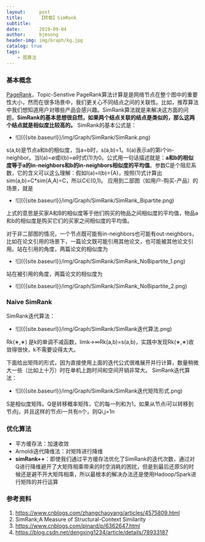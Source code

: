 ```yaml
---
layout:     post
title:      【转载】SimRank
subtitle:   
date:       2019-09-04
author:     bjmsong
header-img: img/Graph/kg.jpg
catalog: true
tags:
    - 图算法
---
```


### 基本概念
[PageRank](https://bjmsong.github.io/2019/09/04/PageRank/)，Topic-Senstive PageRank算法计算是是网络节点在整个图中的重要性大小，然而在很多场景中，我们更关心不同结点之间的关联性。比如，推荐算法中我们想知道用户对哪些产品会感兴趣。SimRank算法就是来解决这方面的问题。**SimRank的基本思想很自然，如果两个结点关联的结点是类似的，那么这两个结点就是相似度比较高的。**
SimRank的基本公式是：

<ul> 
<li markdown="1"> 
![]({{site.baseurl}}/img/Graph/SimRank/SimRank.png) 
</li> 
</ul> 

s(a,b)是节点a和b的相似度，当a=b时，s(a,b)=1。Ii(a)表示a的第i个in-neighbor。当I(a)=∅或I(b)=∅时式(1)为0。公式用一句话描述就是：**a和b的相似度等于a的in-neighbors和b的in-neighbors相似度的平均值**。参数C是个阻尼系数，它的含义可以这么理解：假如I(a)=I(b)={A}，按照(1)式计算出sim(a,b)=C*sim(A,A)=C，所以C∈(0,1)。
应用到二部图（如用户-购买-产品）的场景，就是

<ul> 
<li markdown="1"> 
![]({{site.baseurl}}/img/Graph/SimRank/SimRank_Bipartite.png) 
</li> 
</ul> 

上式的意思是买家A和B的相似度等于他们购买的物品之间相似度的平均值，物品a和b的相似度是购买它们的买家之间相似度的平均值。

对于非二部图的情况，一个节点既可能有in-neighbors也可能有out-neighbors，比如在论文引用的场景下，一篇论文既可能引用其他论文，也可能被其他论文引用。站在引用的角度，两篇论文的相似度为
<ul> 
<li markdown="1"> 
![]({{site.baseurl}}/img/Graph/SimRank/SimRank_NoBipartite_1.png) 
</li> 
</ul> 


站在被引用的角度，两篇论文的相似度为
<ul> 
<li markdown="1"> 
![]({{site.baseurl}}/img/Graph/SimRank/SimRank_NoBipartite_2.png) 
</li> 
</ul> 

### Naive SimRank
SimRank迭代算法：
<ul> 
<li markdown="1"> 
![]({{site.baseurl}}/img/Graph/SimRank/SimRank迭代算法.png) 
</li> 
</ul> 


Rk(∗,∗) 是k的单调不减函数，limk→∞Rk(a,b)=s(a,b)，实践中发现Rk(∗,∗)收敛得很快，k不需要设得太大。

下面给出矩阵的形式，因为直接使用上面的迭代公式很难展开并行计算，数量稍微大一些（比如上十万）时在单机上跑时间和空间开销非常大。
SimRank迭代算法：
<ul> 
<li markdown="1"> 
![]({{site.baseurl}}/img/Graph/SimRank/SimRank迭代矩阵形式.png) 
</li> 
</ul> 

S是相似度矩阵。Q是转移概率矩阵，它的每一列和为1，如果从节点i可以转移到节点j，并且这样的节点i一共有n个，则Qi,j=1n

### 优化算法
- 平方缓存法：加速收敛
- Arnoldi迭代降维法：对矩阵进行降维
- **simRank++**：即使我们通过平方缓存法优化了SimRank的迭代次数，通过对Q进行降维避开了大矩阵相乘带来的时空消耗的困扰，但是到最后还原S的时候还是避不开大矩阵相乘，所以最根本的解决办法还是使用Hadoop/Spark进行矩阵的并行运算


### 参考资料
1. https://www.cnblogs.com/zhangchaoyang/articles/4575809.html
2. SimRank;A Measure of Structural-Context Similarity
3. https://www.cnblogs.com/pinard/p/6362647.html
4. https://blog.csdn.net/dengxing1234/article/details/78933187